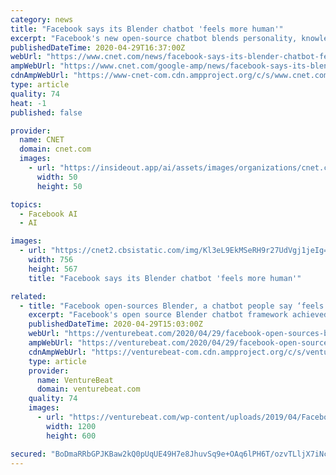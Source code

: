 ```yaml
---
category: news
title: "Facebook says its Blender chatbot 'feels more human'"
excerpt: "Facebook's new open-source chatbot blends personality, knowledge and empathy with the goal of being more humanlike."
publishedDateTime: 2020-04-29T16:37:00Z
webUrl: "https://www.cnet.com/news/facebook-says-its-blender-chatbot-feels-more-human/"
ampWebUrl: "https://www.cnet.com/google-amp/news/facebook-says-its-blender-chatbot-feels-more-human/"
cdnAmpWebUrl: "https://www-cnet-com.cdn.ampproject.org/c/s/www.cnet.com/google-amp/news/facebook-says-its-blender-chatbot-feels-more-human/"
type: article
quality: 74
heat: -1
published: false

provider:
  name: CNET
  domain: cnet.com
  images:
    - url: "https://insideout.app/ai/assets/images/organizations/cnet.com-50x50.jpg"
      width: 50
      height: 50

topics:
  - Facebook AI
  - AI

images:
  - url: "https://cnet2.cbsistatic.com/img/Kl3eL9EkMSeRH9r27UdVgj1jeIg=/756x567/2020/01/01/e6826d4a-a27d-4278-bf31-666729bde647/facebook-logo-laptop-4829.jpg"
    width: 756
    height: 567
    title: "Facebook says its Blender chatbot 'feels more human'"

related:
  - title: "Facebook open-sources Blender, a chatbot people say ‘feels more human’"
    excerpt: "Facebook's open source Blender chatbot framework achieved state-of-the-art results compared with Google's latest Meena model."
    publishedDateTime: 2020-04-29T15:03:00Z
    webUrl: "https://venturebeat.com/2020/04/29/facebook-open-sources-blender-a-chatbot-that-people-say-feels-more-human/"
    ampWebUrl: "https://venturebeat.com/2020/04/29/facebook-open-sources-blender-a-chatbot-that-people-say-feels-more-human/amp/"
    cdnAmpWebUrl: "https://venturebeat-com.cdn.ampproject.org/c/s/venturebeat.com/2020/04/29/facebook-open-sources-blender-a-chatbot-that-people-say-feels-more-human/amp/"
    type: article
    provider:
      name: VentureBeat
      domain: venturebeat.com
    quality: 74
    images:
      - url: "https://venturebeat.com/wp-content/uploads/2019/04/Facebook-sign-F8-e1564693284989.jpg?fit=1200%2C600&strip=all"
        width: 1200
        height: 600

secured: "BoDmaRRbGPJKBaw2kQ0pUqUE49H7e8JhuvSq9e+OAq6lPH6T/ozvTLljX7iNc5giAkVDvKOKDIv7Qd9TyuIbGeO2E0BE07u5u8lWkQl2YCBCVgrutQcVbDq5SQg0JghLr3HPjytT5V3HAgun3Rhjm2MvemCLSEtEnU3gu388RdG2VXYlfoPAlaJ+rL+X4dNPEZ/8rnbrGf7Zuc4dxEupbROTbr89WUTOfsOD417MB87uEV10/svJ4yAJy0hyWCMx//RCH7WaKhEtLrkFvf16jrvKXFqA5U8FCIT5Y2WVvNwogqRyLqkjnr1lRLYSjARPMWGoEEKHsnJ+d3NlJBHuVnL/FeIVSEHRbkXRRrIaluwIHcMkYP977f5BwLuqTQlm9fHxtvqDPQklAnwGhpKv+J/u7N7wSuiec4g34kx3/DN7l40NUwgdjcfnGYdK70JpKc4qvK4njM3CWbgqswNDZwlElBBY7KCD2X0jabzkxL0=;40oe/3CylEAWCTz2yU9NpA=="
---
```


